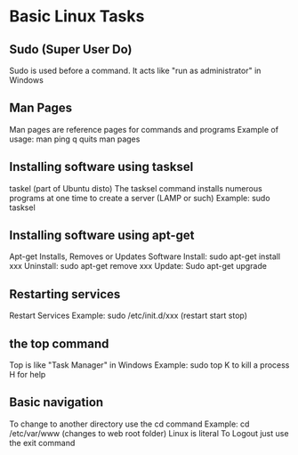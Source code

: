 # Basic Linux Tasks

## Sudo (Super User Do)
Sudo is used before a command.  It acts like \"run as administrator\" in Windows

## Man Pages
Man pages are reference pages for commands and programs
Example of usage: man ping
q quits man pages

## Installing software using tasksel
taskel (part of Ubuntu disto)
The tasksel command installs numerous programs at one time to create a server (LAMP or such)
Example: sudo tasksel

## Installing software using apt-get
Apt-get Installs, Removes or Updates Software
Install: sudo apt-get install xxx
Uninstall: sudo apt-get remove xxx
Update: Sudo apt-get upgrade

## Restarting services
Restart Services
Example: sudo  /etc/init.d/xxx (restart start stop)

## the top command
Top is like \"Task Manager\" in Windows
Example: sudo top
K to kill a process
H for help

## Basic navigation
To change to another directory use the cd command
Example: cd /etc/var/www (changes to web root folder)
Linux is literal
To Logout just use the exit command
